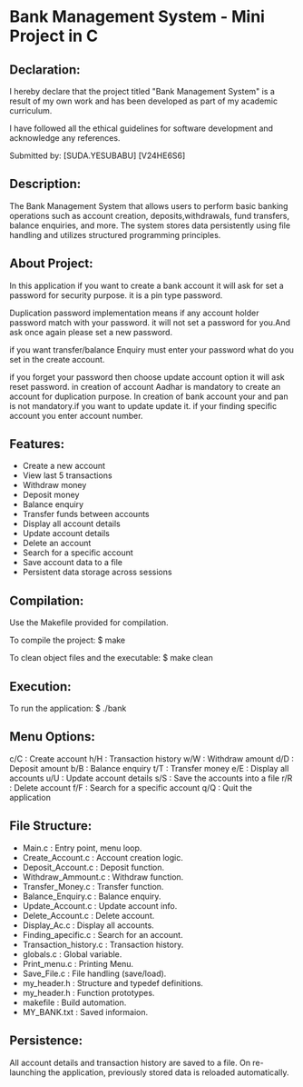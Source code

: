 Bank Management System - Mini Project in C
==========================================

Declaration:
------------
I hereby declare that the project titled "Bank Management System" is a result of my own work and has been developed as part of my academic curriculum.

I have followed all the ethical guidelines for software development and acknowledge any references.

Submitted by:
[SUDA.YESUBABU]
[V24HE6S6]

Description:
------------
The Bank Management System that allows users to perform basic banking operations such as account creation, deposits,withdrawals, fund transfers, balance enquiries, and more. The system stores data persistently using file handling   and utilizes structured programming principles.


About Project:
--------------
In this application if you want to create a bank account it will ask for set a password for security purpose.
it is a pin type password.

Duplication password implementation means if any account holder password match with your password.
it will not set a password for you.And ask once again please set a new password.

if you want transfer/balance Enquiry must enter your password what do you set in the create account.

if you forget your password then choose update account option it will ask reset password.
in creation of account Aadhar is mandatory to create an account for duplication purpose.
In creation of bank account your and pan is not mandatory.if you want to update update it.
if your finding specific account you enter account number.

Features:
---------
- Create a new account
- View last 5 transactions
- Withdraw money
- Deposit money
- Balance enquiry
- Transfer funds between accounts
- Display all account details
- Update account details
- Delete an account
- Search for a specific account
- Save account data to a file
- Persistent data storage across sessions

Compilation:
------------
Use the Makefile provided for compilation.

To compile the project:
$ make

To clean object files and the executable:
$ make clean

Execution:
----------
To run the application:
$ ./bank

Menu Options:
-------------
c/C : Create account
h/H : Transaction history
w/W : Withdraw amount
d/D : Deposit amount
b/B : Balance enquiry
t/T : Transfer money
e/E : Display all accounts
u/U : Update account details
s/S : Save the accounts into a file
r/R : Delete account
f/F : Search for a specific account
q/Q : Quit the application

File Structure:
---------------
- Main.c                : Entry point, menu loop.
- Create_Account.c      : Account creation logic.
- Deposit_Account.c     : Deposit function.
- Withdraw_Ammount.c    : Withdraw function.
- Transfer_Money.c      : Transfer function.
- Balance_Enquiry.c     : Balance enquiry.
- Update_Account.c      : Update account info.
- Delete_Account.c      : Delete account.
- Display_Ac.c          : Display all accounts.
- Finding_apecific.c    : Search for an account.
- Transaction_history.c : Transaction history.
- globals.c             : Global variable.
- Print_menu.c          : Printing Menu.
- Save_File.c           : File handling (save/load).
- my_header.h           : Structure and typedef definitions.
- my_header.h           : Function prototypes.
- makefile              : Build automation.
- MY_BANK.txt           : Saved informaion.

Persistence:
------------
All account details and transaction history are saved to a file.
On re-launching the application, previously stored data is reloaded automatically.
